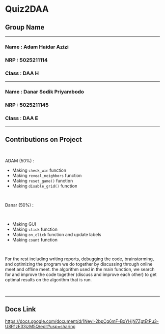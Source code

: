 # Quiz2DAA

## Group Name
---

### Name   : Adam Haidar Azizi
### NRP	: 5025211114
### Class   : DAA H

---
### Name   : Danar Sodik Priyambodo 	
### NRP	: 5025211145
### Class   : DAA E

---
## Contributions on Project
<br />

ADAM (50%) :

-	Making `check_win` function
-	Making `reveal_neighbors` function
-	Making `reset_game()` function
-	Making `disable_grid()` function

<br />

Danar (50%) :

<br />

-	Making GUI
-	Making `click` function
-	Making `on_click` function and update labels
-	Making `count` function

<br />

For the rest including writing reports, debugging the code, brainstorming, and optimizing the program we do together by discussing through online meet and offline meet. the algorithm used in the main function, we search for and improve the code together (discuss and improve each other) to get optimal results on the algorithm that is run.

<br />

---
## Docs Link
https://docs.google.com/document/d/1NevI-2bpCg6mF-BxYHjN7ZgtEtPu3-U8R1zE33jzM5Q/edit?usp=sharing
